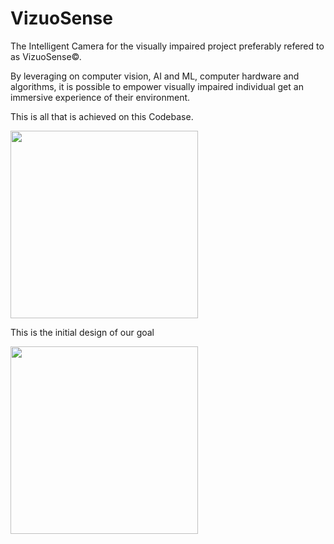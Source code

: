 # VizuoSense
The Intelligent Camera for the visually impaired project preferably refered to as VizuoSense©.

By leveraging on computer vision, AI and ML, computer hardware and algorithms, it is possible to empower visually impaired individual get an immersive experience of their environment.


This is all that is achieved on this Codebase.

<img src="Resources/cv1.jpg" width="300">

This is the initial design of our goal

<img src="Resources/wf.png" width="300">

